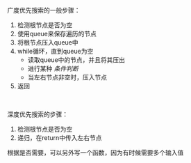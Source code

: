 广度优先搜索的一般步骤：
1. 检测根节点是否为空
2. 使用queue来保存遍历的节点
3. 将根节点压入queue中
4. while循环，直到queue为空
   + 读取queue中的节点，并且将其压出
   + 进行某种 *条件判断*
   + 当左右节点非空时，压入节点
5. 返回

<br>

深度优先搜索的步骤：
1. 检测根节点是否为空
2. 递归，在return中传入左右节点

根据是否需要，可以另外写一个函数，因为有时候需要多个输入值